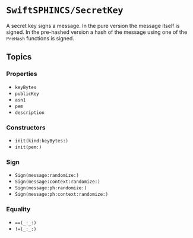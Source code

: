 # ``SwiftSPHINCS/SecretKey``

A secret key signs a message. In the pure version the message itself is signed.
In the pre-hashed version a hash of the message using one of the ``PreHash`` functions is signed.

## Topics

### Properties

- ``keyBytes``
- ``publicKey``
- ``asn1``
- ``pem``
- ``description``

### Constructors

- ``init(kind:keyBytes:)``
- ``init(pem:)``

### Sign

- ``Sign(message:randomize:)``
- ``Sign(message:context:randomize:)``
- ``Sign(message:ph:randomize:)``
- ``Sign(message:ph:context:randomize:)``

### Equality

- ``==(_:_:)``
- ``!=(_:_:)``
